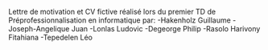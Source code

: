 Lettre de motivation et CV fictive 
réalisé lors du premier 
TD de Préprofessionnalisation en informatique par:
-Hakenholz Guillaume
-Joseph-Angelique Juan
-Lonlas Ludovic
-Degeorge Philip
-Rasolo Harivony Fitahiana
-Tepedelen Léo
